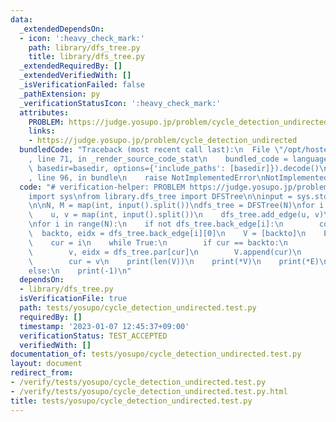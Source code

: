 ```yaml
---
data:
  _extendedDependsOn:
  - icon: ':heavy_check_mark:'
    path: library/dfs_tree.py
    title: library/dfs_tree.py
  _extendedRequiredBy: []
  _extendedVerifiedWith: []
  _isVerificationFailed: false
  _pathExtension: py
  _verificationStatusIcon: ':heavy_check_mark:'
  attributes:
    PROBLEM: https://judge.yosupo.jp/problem/cycle_detection_undirected
    links:
    - https://judge.yosupo.jp/problem/cycle_detection_undirected
  bundledCode: "Traceback (most recent call last):\n  File \"/opt/hostedtoolcache/PyPy/3.7.13/x64/site-packages/onlinejudge_verify/documentation/build.py\"\
    , line 71, in _render_source_code_stat\n    bundled_code = language.bundle(stat.path,\
    \ basedir=basedir, options={'include_paths': [basedir]}).decode()\n  File \"/opt/hostedtoolcache/PyPy/3.7.13/x64/site-packages/onlinejudge_verify/languages/python.py\"\
    , line 96, in bundle\n    raise NotImplementedError\nNotImplementedError\n"
  code: "# verification-helper: PROBLEM https://judge.yosupo.jp/problem/cycle_detection_undirected\n\
    import sys\nfrom library.dfs_tree import DFSTree\n\ninput = sys.stdin.readline\n\
    \n\nN, M = map(int, input().split())\ndfs_tree = DFSTree(N)\nfor i in range(M):\n\
    \    u, v = map(int, input().split())\n    dfs_tree.add_edge(u, v)\ndfs_tree.build()\n\
    \nfor i in range(N):\n    if not dfs_tree.back_edge[i]:\n        continue\n  \
    \  backto, eidx = dfs_tree.back_edge[i][0]\n    V = [backto]\n    E = [eidx]\n\
    \    cur = i\n    while True:\n        if cur == backto:\n            break\n\
    \        v, eidx = dfs_tree.par[cur]\n        V.append(cur)\n        E.append(eidx)\n\
    \        cur = v\n    print(len(V))\n    print(*V)\n    print(*E)\n    break\n\
    else:\n    print(-1)\n"
  dependsOn:
  - library/dfs_tree.py
  isVerificationFile: true
  path: tests/yosupo/cycle_detection_undirected.test.py
  requiredBy: []
  timestamp: '2023-01-07 12:45:37+09:00'
  verificationStatus: TEST_ACCEPTED
  verifiedWith: []
documentation_of: tests/yosupo/cycle_detection_undirected.test.py
layout: document
redirect_from:
- /verify/tests/yosupo/cycle_detection_undirected.test.py
- /verify/tests/yosupo/cycle_detection_undirected.test.py.html
title: tests/yosupo/cycle_detection_undirected.test.py
---
```

